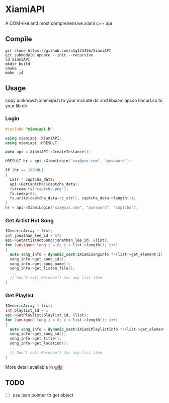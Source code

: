 # XiamiAPI
A COM-like and most comprehensive xiami c++ api

## Compile
```shell
git clone https://github.com/a1q123456/XiamiAPI
git submodule update --init --recursive
cd XiamiAPI
mkdir build
cmake ..
make -j4
```

## Usage

copy iunknow.h xiamiapi.h to your include dir and libxiamiapi.so libcurl.so to your lib dir

### Login

```C++
#include "xiamiapi.h"

using xiamiapi::XiamiAPI;
using xiamiapi::HRESULT;

auto api = XiamiAPI::CreateInstance();

HRESULT hr = api->XiamiLogin("xxx@xxx.com", "password");

if (hr == 1002UL)
{
  IStr * captcha_data;
  api->GetCaptcha(&captcha_data);
  fstream fs("captcha.png");
  fs.seekp(0);
  fs.write(captcha_data->c_str(), captcha_data->length());
}
hr = api->XiamiLogin("xxx@xxx.com", "password", "captcha");
```

### Get Artist Hot Song
```C++
IGenericArray * list;
int jonathan_lee_id = 573
api->GetArtistHotSong(jonathan_lee_id, &list);
for (unsigned long i = 0; i < list->length(); i++)
{
  auto song_info = dynamic_cast<IXiamiSongInfo *>(list->get_element(i));
  song_info->get_song_id();
  song_info->get_song_name();
  song_info->get_listen_file();
  ...
  // Don't call Release() for any list item
}

```

### Get Playlist

```C++
IGenericArray * list;
int playlist_id = 1
api->GetPlaylist(playlist_id, &list);
for (unsigned long i = 0; i < list->length(); i++)
{
  auto song_info = dynamic_cast<IXiamiPlaylistInfo *>(list->get_element(i));
  song_info->get_song_id();
  song_info->get_title();
  song_info->get_location();
  ...
  // Don't call Release() for any list item
}

```

More detail avaliable in [wiki](https://github.com/a1q123456/XiamiAPI/wiki)

## TODO
- [ ] use json pointer to get object
